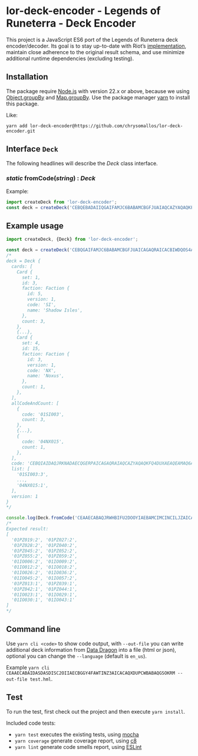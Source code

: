 # lor-deck-encoder - Legends of Runeterra - Deck Encoder

This project is a JavaScript ES6 port of the Legends of Runeterra deck encoder/decoder. Its goal is to stay up-to-date with Riot’s [implementation](https://github.com/RiotGames/LoRDeckCodes), maintain close adherence to the original result schema, and use minimize additional runtime dependencies (excluding testing).

## Installation

The package require [Node.js](https://nodejs.org/en/) with version 22.x or above, because we using [Object.groupBy](https://developer.mozilla.org/en-US/docs/Web/JavaScript/Reference/Global_Objects/Map/groupBy) and [Map.groupBy](https://developer.mozilla.org/en-US/docs/Web/JavaScript/Reference/Global_Objects/Map/groupBy). Use the package manager [yarn](https://yarnpkg.com/) to install this package.

Like:
```
yarn add lor-deck-encoder@https://github.com/chrysomallos/lor-deck-encoder.git
```

## Interface `Deck`

The following headlines will describe the _Deck_ class interface.

### _static_ fromCode(_string_) : _Deck_

Example:
```js
import createDeck from 'lor-deck-encoder';
const deck = createDeck('CEBQEBADAIIQGAIFAMJC6BABAMCBGFJUAIAQCAZYAQAQKFQ4DUXAEAIEAUIQEBADAEHQ');
```

## Example usage

```js
import createDeck, {Deck} from 'lor-deck-encoder';

const deck = createDeck('CEBQGAIFAMJC6BABAMCBGFJUAICAGAQRAICACBIWDQOS4AIBAM4AEAIEAUIQEBADAEHQ');
/*
deck = Deck {
  cards: [
    Card {
      set: 1,
      id: 3,
      faction: Faction {
        id: 5,
        version: 1,
        code: 'SI',
        name: 'Shadow Isles',
      },
      count: 3,
    },
    {...},
    Card {
      set: 4,
      id: 15,
      faction: Faction {
        id: 3,
        version: 1,
        code: 'NX',
        name: 'Noxus',
      },
      count: 1,
    },
  ],
  allCodeAndCount: [
    {
      code: '01SI003',
      count: 3,
    },
    {...},
    {
      code: '04NX015',
      count: 1,
    },
  ],
  code: 'CEBQIAIDAQJRKNADAECQGERPAICAGAQRAIAQCAZYAQAQKFQ4DUXAEAQEAMAQ6AIEAUIQ',
  list: [
    '01SI003:3',
    ...,
    '04NX015:1',
  ],
  version: 1
}
*/

console.log(Deck.fromCode('CEAAECABAQJRWHBIFU2DOOYIAEBAMCIMCINCILJZAICACBANE4VCYBABAILR2HRL').list);
/*
Expected result:
[
  '01PZ019:2', '01PZ027:2',
  '01PZ028:2', '01PZ040:2',
  '01PZ045:2', '01PZ052:2',
  '01PZ055:2', '01PZ059:2',
  '01IO006:2', '01IO009:2',
  '01IO012:2', '01IO018:2',
  '01IO026:2', '01IO036:2',
  '01IO045:2', '01IO057:2',
  '01PZ013:1', '01PZ039:1',
  '01PZ042:1', '01PZ044:1',
  '01IO023:1', '01IO029:1',
  '01IO030:1', '01IO043:1'
]
*/
```

## Command line

Use `yarn cli <code>` to show code output, with `--out-file` you can write additional deck information from [Data Dragon](https://developer.riotgames.com/docs/lor#data-dragon) into a file (html or json), optional you can change the `--language` (default is `en_us`).

Example `yarn cli CEAAECABAIDASDASDISC2OIIAECBGGY4FAWTINZ3AICACAQXDUPCWBABAQGSOKRM --out-file test.hml`.

## Test

To run the test, first check out the project and then execute `yarn install`.

Included code tests:

- `yarn test` executes the existing tests, using [mocha](https://mochajs.org/#arrow-functions)
- `yarn coverage` generate coverage report, using [c8](https://github.com/bcoe/c8)
- `yarn lint` generate code smells report, using [ESLint](https://eslint.org/)
